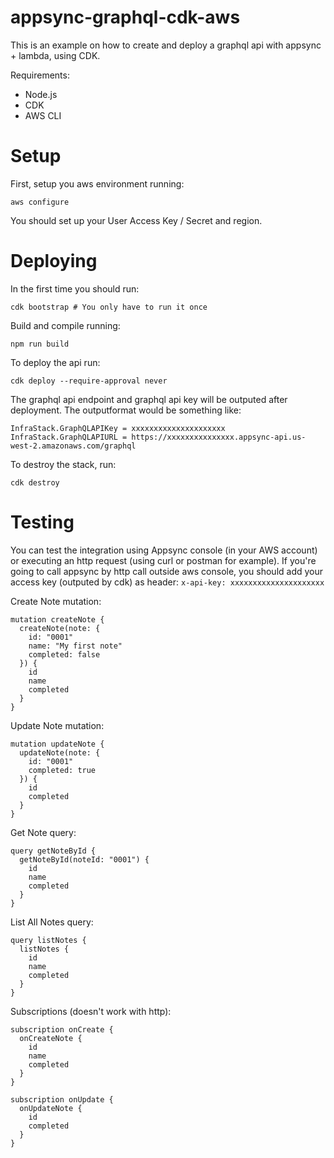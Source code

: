 # appsync-graphql-cdk-aws
This is an example on how to create and deploy a graphql api with appsync + lambda, using CDK.

Requirements:
 - Node.js
 - CDK
 - AWS CLI

# Setup
First, setup you aws environment running:

```
aws configure
```
You should set up your User Access Key / Secret and region.

# Deploying
In the first time you should run:

```
cdk bootstrap # You only have to run it once
```   

Build and compile running:
```
npm run build
```   

To deploy the api run:
```
cdk deploy --require-approval never
```

The graphql api endpoint and graphql api key will be outputed after deployment. The outputformat would be something like:

```
InfraStack.GraphQLAPIKey = xxxxxxxxxxxxxxxxxxxxx
InfraStack.GraphQLAPIURL = https://xxxxxxxxxxxxxxx.appsync-api.us-west-2.amazonaws.com/graphql
```

To destroy the stack, run:

```
cdk destroy
```

# Testing

You can test the integration using Appsync console (in your AWS account) or executing an http request (using curl or postman for example). If you're going to call appsync by http call outside aws console, you should add your access key (outputed by cdk) as header: `x-api-key: xxxxxxxxxxxxxxxxxxxxx`

Create Note mutation:

```
mutation createNote {
  createNote(note: {
    id: "0001"
    name: "My first note"
    completed: false
  }) {
    id
    name
    completed
  }
}
```

Update Note mutation:

```
mutation updateNote {
  updateNote(note: {
    id: "0001"
    completed: true
  }) {
    id
    completed
  }
}
```

Get Note query:

```
query getNoteById {
  getNoteById(noteId: "0001") {
    id
    name
    completed
  }
}
```

List All Notes query:

```
query listNotes {
  listNotes {
    id
    name
    completed
  }
}
```

Subscriptions (doesn't work with http):

```
subscription onCreate {
  onCreateNote {
    id	
    name
    completed
  }
}

subscription onUpdate {
  onUpdateNote {
    id
    completed
  }
}
```